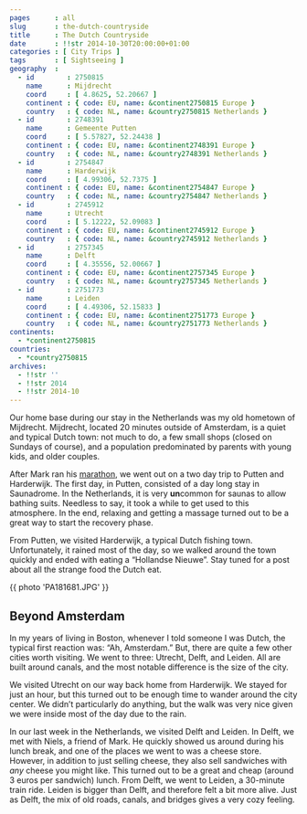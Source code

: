 ```yaml
---
pages      : all
slug       : the-dutch-countryside
title      : The Dutch Countryside
date       : !!str 2014-10-30T20:00:00+01:00
categories : [ City Trips ]
tags       : [ Sightseeing ]
geography  :
  - id        : 2750815
    name      : Mijdrecht
    coord     : [ 4.8625, 52.20667 ]
    continent : { code: EU, name: &continent2750815 Europe }
    country   : { code: NL, name: &country2750815 Netherlands }
  - id        : 2748391
    name      : Gemeente Putten
    coord     : [ 5.57827, 52.24438 ]
    continent : { code: EU, name: &continent2748391 Europe }
    country   : { code: NL, name: &country2748391 Netherlands }
  - id        : 2754847
    name      : Harderwijk
    coord     : [ 4.99306, 52.7375 ]
    continent : { code: EU, name: &continent2754847 Europe }
    country   : { code: NL, name: &country2754847 Netherlands }
  - id        : 2745912
    name      : Utrecht
    coord     : [ 5.12222, 52.09083 ]
    continent : { code: EU, name: &continent2745912 Europe }
    country   : { code: NL, name: &country2745912 Netherlands }
  - id        : 2757345
    name      : Delft
    coord     : [ 4.35556, 52.00667 ]
    continent : { code: EU, name: &continent2757345 Europe }
    country   : { code: NL, name: &country2757345 Netherlands }
  - id        : 2751773
    name      : Leiden
    coord     : [ 4.49306, 52.15833 ]
    continent : { code: EU, name: &continent2751773 Europe }
    country   : { code: NL, name: &country2751773 Netherlands }
continents:
  - *continent2750815
countries:
  - *country2750815
archives:
  - !!str ''
  - !!str 2014
  - !!str 2014-10
---
```


Our home base during our stay in the Netherlands was my old hometown of Mijdrecht. Mijdrecht, located 20 minutes outside of Amsterdam, is a quiet and typical Dutch town: not much to do, a few small shops (closed on Sundays of course), and a population predominated by parents with young kids, and older couples.

After Mark ran his [marathon](/blog/running-the-amsterdam-marathon.html), we went out on a two day trip to Putten and Harderwijk. The first day, in Putten, consisted of a day long stay in Saunadrome. In the Netherlands, it is very **un**common for saunas to allow bathing suits. Needless to say, it took a while to get used to this atmosphere. In the end, relaxing and getting a massage turned out to be a great way to start the recovery phase.

From Putten, we visited Harderwijk, a typical Dutch fishing town. Unfortunately, it rained most of the day, so we walked around the town quickly and ended with eating a “Hollandse Nieuwe”. Stay tuned for a post about all the strange food the Dutch eat.

{{ photo 'PA181681.JPG' }}

## Beyond Amsterdam
In my years of living in Boston, whenever I told someone I was Dutch, the typical first reaction was: “Ah, Amsterdam.” But, there are quite a few other cities worth visiting. We went to three: Utrecht, Delft, and Leiden. All are built around canals, and the most notable difference is the size of the city.

We visited Utrecht on our way back home from Harderwijk. We stayed for just an hour, but this turned out to be enough time to wander around the city center. We didn’t particularly do anything, but the walk was very nice given we were inside most of the day due to the rain.

In our last week in the Netherlands, we visited Delft and Leiden. In Delft, we met with Niels, a friend of Mark. He quickly showed us around during his lunch break, and one of the places we went to was a cheese store. However, in addition to just selling cheese, they also sell sandwiches with *any* cheese you might like. This turned out to be a great and cheap (around 3 euros per sandwich) lunch. From Delft, we went to Leiden, a 30-minute train ride. Leiden is bigger than Delft, and therefore felt a bit more alive. Just as Delft, the mix of old roads, canals, and bridges gives a very cozy feeling.